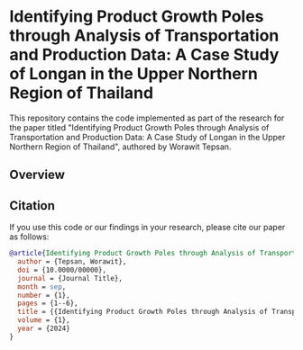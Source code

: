 # Identifying Product Growth Poles through Analysis of Transportation and Production Data: A Case Study of Longan in the Upper Northern Region of Thailand

This repository contains the code implemented as part of the research for the paper titled "Identifying Product Growth Poles through Analysis of Transportation and Production Data: A Case Study of Longan in the Upper Northern Region of Thailand", authored by Worawit Tepsan.  

## Overview


## Citation

If you use this code or our findings in your research, please cite our paper as follows:

```bibtex
@article{Identifying Product Growth Poles through Analysis of Transportation and Production Data: A Case Study of Longan in the Upper Northern Region of Thailand,
  author = {Tepsan, Worawit},
  doi = {10.0000/00000},
  journal = {Journal Title},
  month = sep,
  number = {1},
  pages = {1--6},
  title = {{Identifying Product Growth Poles through Analysis of Transportation and Production Data: A Case Study of Longan in the Upper Northern Region of Thailand}},
  volume = {1},
  year = {2024}
}
